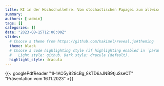 ```yaml
---
title: KI in der Hochschullehre. Vom stochastischen Papagei zum allwissenden Lernbegleiter?
summary:
authors: [-admin]
tags: []
categories: []
date: "2023-08-15T12:00:00Z"
slides:
  # Choose a theme from https://github.com/hakimel/reveal.js#theming
  theme: black
  # Choose a code highlighting style (if highlighting enabled in `params.toml`)
  #   Light style: github. Dark style: dracula (default).
  highlight_style: dracula
---
```




{{< googlePdfReader "1l-1AO5y829cBg_8kTD6aJNB9tjuSseCT" "Präsentation vom 16.11.2023" >}}